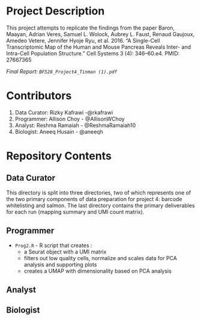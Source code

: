# Project Description

This project attempts to replicate the findings from the paper Baron, Maayan, Adrian Veres, Samuel L. Wolock, Aubrey L. Faust, Renaud Gaujoux, Amedeo Vetere, Jennifer Hyoje Ryu, et al. 2016. “A Single-Cell Transcriptomic Map of the Human and Mouse Pancreas Reveals Inter- and Intra-Cell Population Structure.” Cell Systems 3 (4): 346–60.e4. PMID: 27667365

*Final Report: `BF528_Project4_Tinman (1).pdf`*

# Contributors
  
1.  Data Curator: Rizky Kafrawi -@rkafrawi
2.  Programmer: Allison Choy - @AllisonWChoy
3.  Analyst: Reshma Ramaiah - @ReshmaRamaiah10
4.  Biologist: Aneeq Husain - @aneeqh

# Repository Contents

## Data Curator
This directory is split into three directories, two of which represents one of the two primary components of data preparation for project 4: 
barcode whitelisting and salmon. The last directory contains the primary deliverables for each run (mapping summary and UMI count matrix).

## Programmer
- ``Prog2.R`` - R script that creates :
  - a Seurat object with a UMI matrix 
  - filters out low quality cells, normalize and scales data for PCA analysis and supporting plots
  - creates a UMAP with dimensionality based on PCA analysis

## Analyst

## Biologist

